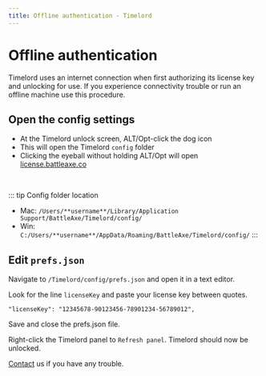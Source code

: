 ```yaml
---
title: Offline authentication - Timelord
---
```


# Offline authentication

Timelord uses an internet connection when first authorizing its license key and unlocking for use. If you experience connectivity trouble or run an offline machine use this procedure.

## Open the config settings

<Screenshot 
    url="/Timelord/offline-auth-icon.jpg" 
    alt="click icon" 
    width="245px"
    left
    round outline
 />
- At the Timelord unlock screen, ALT/Opt-click the dog icon
- This will open the Timelord `config` folder
- Clicking the eyeball without holding ALT/Opt will open [license.battleaxe.co](https://license.battleaxe.co/)

<br />

::: tip Config folder location
- Mac: `/Users/**username**/Library/Application Support/BattleAxe/Timelord/config/`
- Win: `C:/Users/**username**/AppData/Roaming/BattleAxe/Timelord/config/`
:::

## Edit `prefs.json`

<Screenshot 
    url="/timelord/offline-auth-nav.jpg" 
    alt="Config navigation" 
    round outline
 />

 Navigate to `/Timelord/config/prefs.json` and open it in a text editor. 

<Screenshot 
    url="/timelord/offline-auth-config.jpg" 
    alt="Config" 
    center
    round outline
 />

Look for the line `licenseKey` and paste your license key between quotes.

```
"licenseKey": "12345678-90123456-78901234-56789012",
```


Save and close the prefs.json file.

Right-click the Timelord panel to `Refresh panel`. Timelord should now be unlocked. 

[Contact](./../contact.md) us if you have any trouble.